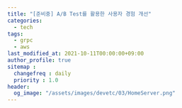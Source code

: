 ```yaml
---
title: "[준비중] A/B Test를 활용한 사용자 경험 개선"
categories:
  - tech
tags:
  - grpc
  - aws
last_modified_at: 2021-10-11T00:00:00+09:00
author_profile: true
sitemap :
  changefreq : daily
  priority : 1.0
header:
  og_image: "/assets/images/devetc/03/HomeServer.png"
---
```

